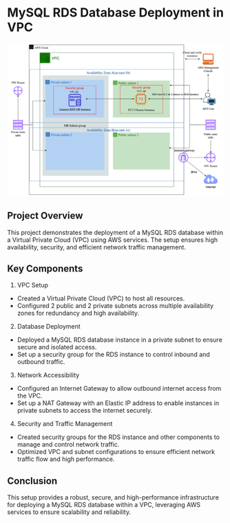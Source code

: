 # MySQL RDS Database Deployment in VPC

![MYSQLRDS](./MYARC.png)

## Project Overview

This project demonstrates the deployment of a MySQL RDS database within a Virtual Private Cloud (VPC) using AWS services. The setup ensures high availability, security, and efficient network traffic management.

## Key Components

1. VPC Setup

- Created a Virtual Private Cloud (VPC) to host all resources.
- Configured 2 public and 2 private subnets across multiple availability zones for redundancy and high availability.

2. Database Deployment

- Deployed a MySQL RDS database instance in a private subnet to ensure secure and isolated access.
- Set up a security group for the RDS instance to control inbound and outbound traffic.

3. Network Accessibility

- Configured an Internet Gateway to allow outbound internet access from the VPC.
- Set up a NAT Gateway with an Elastic IP address to enable instances in private subnets to access the internet securely.

4. Security and Traffic Management

- Created security groups for the RDS instance and other components to manage and control network traffic.
- Optimized VPC and subnet configurations to ensure efficient network traffic flow and high performance.

## Conclusion

This setup provides a robust, secure, and high-performance infrastructure for deploying a MySQL RDS database within a VPC, leveraging AWS services to ensure scalability and reliability.
